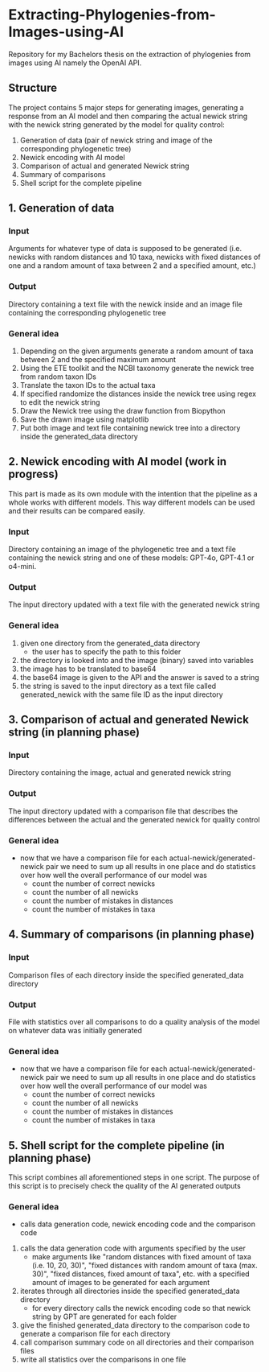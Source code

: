# Extracting-Phylogenies-from-Images-using-AI
Repository for my Bachelors thesis on the extraction of phylogenies from images using AI namely the OpenAI API.
## Structure 
The project contains 5 major steps for generating images, generating a response from an AI model and then comparing the actual newick string with the newick string generated by the model for quality control:
1. Generation of data (pair of newick string and image of the corresponding phylogenetic tree)
2. Newick encoding with AI model
3. Comparison of actual and generated Newick string
4. Summary of comparisons
5. Shell script for the complete pipeline

## 1. Generation of data
### Input
Arguments for whatever type of data is supposed to be generated (i.e. newicks with random distances and 10 taxa, newicks with fixed distances of one and a random amount of taxa between 2 and a specified amount, etc.)
### Output 
Directory containing a text file with the newick inside and an image file containing the corresponding phylogenetic tree 
### General idea
1. Depending on the given arguments generate a random amount of taxa between 2 and the specified maximum amount
2. Using the ETE toolkit and the NCBI taxonomy generate the newick tree from random taxon IDs   
3. Translate the taxon IDs to the actual taxa
4. If specified randomize the distances inside the newick tree using regex to edit the newick string
6. Draw the Newick tree using the draw function from Biopython
7. Save the drawn image using matplotlib
8. Put both image and text file containing newick tree into a directory inside the generated_data directory

## 2. Newick encoding with AI model (work in progress)
This part is made as its own module with the intention that the pipeline as a whole works with different models. This way different models can be used and their results can be compared easily.

### Input
Directory containing an image of the phylogenetic tree and a text file containing the newick string and one of these models: GPT-4o, GPT-4.1 or o4-mini.
### Output
The input directory updated with a text file with the generated newick string  
### General idea
1. given one directory from the generated_data directory 
	- the user has to specify the path to this folder
2. the directory is looked into and the image (binary) saved into variables
3. the image has to be translated to base64 
4. the base64 image is given to the API and the answer is saved to a string 
5. the string is saved to the input directory as a text file called generated_newick with the same file ID as the input directory

## 3. Comparison of actual and generated Newick string (in planning phase)
### Input
Directory containing the image, actual and generated newick string 
### Output
The input directory updated with a comparison file that describes the differences between the actual and the generated newick for quality control 
### General idea
- now that we have a comparison file for each actual-newick/generated-newick  pair we need to sum up all results in one place and do statistics over how well the overall performance of our model was
	- count the number of correct newicks 
	- count the number of all newicks
	- count the number of mistakes in distances
	- count the number of mistakes in taxa

## 4. Summary of comparisons (in planning phase)
### Input
Comparison files of each directory inside the specified generated_data directory
### Output
File with statistics over all comparisons to do a quality analysis of the model on whatever data was initially generated 
### General idea
- now that we have a comparison file for each actual-newick/generated-newick  pair we need to sum up all results in one place and do statistics over how well the overall performance of our model was
	- count the number of correct newicks 
	- count the number of all newicks
	- count the number of mistakes in distances
	- count the number of mistakes in taxa

## 5. Shell script for the complete pipeline (in planning phase)
This script combines all aforementioned steps in one script. The purpose of this script is to precisely check the quality of the AI generated outputs 
### General idea
- calls data generation code, newick encoding code and the comparison code
1. calls the data generation code with arguments specified by the user
	- make arguments like "random distances with fixed amount of taxa (i.e. 10, 20, 30)", "fixed distances with random amount of taxa (max. 30)", "fixed distances, fixed amount of taxa", etc. with a specified amount of images to be generated for each argument 
2. iterates through all directories inside the specified generated_data directory
	- for every directory calls the newick encoding code so that newick string by GPT are generated for each folder
3. give the finished generated_data directory to the comparison code to generate a comparison file for each directory 
4. call comparison summary code on all directories and their comparison files
5. write all statistics over the comparisons in one file 
